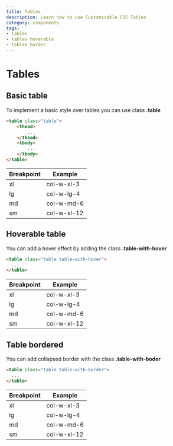 ```yaml
---
title: Tables
description: Learn how to use Customizable CSS Tables
category: components
tags:
- tables
- tables hoverable
- tables border
---
```


# Tables

## Basic table
To implement a basic style over tables you can use class **.table**

```html
<table class="table">
    <thead> 
        ...
    </thead> 
    <tbody> 
        ...
    </tbody> 
</table>
```


<table class="table mb-4">
  <thead>
      <tr>
          <th>Breakpoint</th>
          <th>Example</th>
      </tr>
  </thead>
  <tbody>
      <tr>
          <td>
              xl
          </td>
          <td>
              col-w-xl-3
          </td>
      </tr>
      <tr>
          <td>
              lg
          </td>
          <td>
              col-w-lg-4
          </td>
      </tr>
      <tr>
          <td>
              md
          </td>
          <td>
              col-w-md-6
          </td>
      </tr>
      <tr>
          <td>
              sm
          </td>
          <td>
              col-w-xl-12
          </td>
      </tr>
  </tbody>
</table>

## Hoverable table

You can add a hover effect by adding the class **.table-with-hover**

```html
<table class="table table-with-hover">
  ...
</table>
```

<table class="table  table-with-hover mb-4">
  <thead>
      <tr>
          <th>Breakpoint</th>
          <th>Example</th>
      </tr>
  </thead>
  <tbody>
      <tr>
          <td>
              xl
          </td>
          <td>
              col-w-xl-3
          </td>
      </tr>
      <tr>
          <td>
              lg
          </td>
          <td>
              col-w-lg-4
          </td>
      </tr>
      <tr>
          <td>
              md
          </td>
          <td>
              col-w-md-6
          </td>
      </tr>
      <tr>
          <td>
              sm
          </td>
          <td>
              col-w-xl-12
          </td>
      </tr>
  </tbody>
</table>

## Table bordered

You can add collapsed border with the class **.table-with-boder**

```html
<table class="table table-with-border">
  ...
</table>
```

<table class="table  table-with-border mb-4">
  <thead>
      <tr>
          <th>Breakpoint</th>
          <th>Example</th>
      </tr>
  </thead>
  <tbody>
      <tr>
          <td>
              xl
          </td>
          <td>
              col-w-xl-3
          </td>
      </tr>
      <tr>
          <td>
              lg
          </td>
          <td>
              col-w-lg-4
          </td>
      </tr>
      <tr>
          <td>
              md
          </td>
          <td>
              col-w-md-6
          </td>
      </tr>
      <tr>
          <td>
              sm
          </td>
          <td>
              col-w-xl-12
          </td>
      </tr>
  </tbody>
</table>